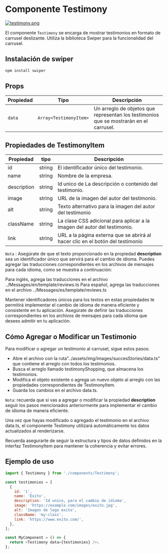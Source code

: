 # Componente Testimony

[![testimony.png](https://i.postimg.cc/tJK2FBf0/testimony.png)](https://postimg.cc/BPCT0B4N)

El componente `Testimony` se encarga de mostrar testimonios en formato de carrusel deslizante. Utiliza la biblioteca Swiper para la funcionalidad del carrusel.

## Instalación de swiper

```js
npm install swiper
```

## Props

| Propiedad | Tipo                   | Descripción                                                                            |
| --------- | ---------------------- | -------------------------------------------------------------------------------------- |
| `data`    | `Array<TestimonyItem>` | Un arreglo de objetos que representan los testimonios que se mostrarán en el carrusel. |

## Propiedades de TestimonyItem

| Propiedad   | tipo   | Descripción                                                                    |
| ----------- | ------ | ------------------------------------------------------------------------------ |
| id          | string | El identificador único del testimonio.                                         |
| name        | string | Nombre de la empresa.                                                          |
| description | string | Id unico de La descripción o contenido del testimonio.                         |
| image       | string | URL de la imagen del autor del testimonio.                                     |
| alt         | string | Texto alternativo para la imagen del autor del testimonio                      |
| className   | string | La clase CSS adicional para aplicar a la imagen del autor del testimonio.      |
| link        | string | URL a la página externa que se abrirá al hacer clic en el botón del testimonio |

`Nota` : Asegúrate de que el texto proporcionado en la propiedad **description** sea un identificador único que servirá para el cambio de idioma. Puedes agregar las traducciones correspondientes en los archivos de mensajes para cada idioma, como se muestra a continuación:

Para inglés, agrega las traducciones en el archivo ../Messages/en/template/reviews.ts
Para español, agrega las traducciones en el archivo ../Messages/es/template/reviews.ts

Mantener identificadores únicos para los textos en estas propiedades te permitirá implementar el cambio de idioma de manera eficiente y consistente en tu aplicación. Asegúrate de definir las traducciones correspondientes en los archivos de mensajes para cada idioma que desees admitir en tu aplicación.

## Cómo Agregar o Modificar un Testimonio

Para modificar o agregar un testimonio al carrusel, sigue estos pasos:

- Abre el archivo con la ruta"../assets/img/images/succesStories/data.ts" que contiene el arreglo con todos los testimonios.
- Busca el arreglo llamado testimonyShopping, que almacena los testimonios.
- Modifica el objeto existente o agrega un nuevo objeto al arreglo con las propiedades correspondientes de TestimonyItem.
- Guarda los cambios en el archivo data.ts.

`Nota`: recuerda que si vas a agregar o modificar la propiedad **description** seguir los pasos mencionados anteriormente para implementar el cambio de idioma de manera eficiente.

Una vez que hayas modificado o agregado el testimonio en el archivo data.ts, el componente Testimony utilizará automáticamente los datos actualizados al renderizarse.

Recuerda asegurarte de seguir la estructura y tipos de datos definidos en la interfaz TestimonyItem para mantener la coherencia y evitar errores.

## Ejemplo de uso

```js
import { Testimony } from './components/Testimony';

const testimonies = [
  {
    id: '1',
    name: 'Exito',
    description: 'Id unico, para el cambio de idioma',
    image: 'https://example.com/images/exito.jpg',
    alt: 'Imagen de logo exito',
    className: 'my-class',
    link: 'https://www.exito.com/',
  },
];

const MyComponent = () => {
  return <Testimony data={testimonies} />;
};
```

